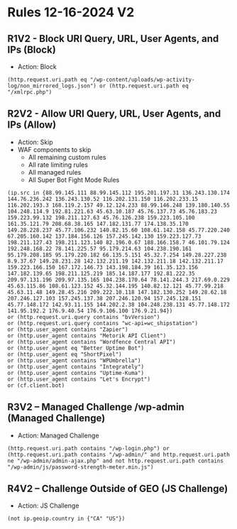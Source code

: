 # Rules 12-16-2024 V2
## R1V2 - Block URI Query, URL, User Agents, and IPs (Block)
* Action: Block 
```
(http.request.uri.path eq "/wp-content/uploads/wp-activity-log/non_mirrored_logs.json") or (http.request.uri.path eq "/xmlrpc.php")
```

## R2V2 -  Allow URI Query, URL, User Agents, and IPs (Allow)
* Action: Skip
* WAF components to skip
  * All remaining custom rules
  * All rate limiting rules
  * All managed rules
  * All Super Bot Fight Mode Rules
```
(ip.src in {88.99.145.111 88.99.145.112 195.201.197.31 136.243.130.174 144.76.236.242 136.243.130.52 116.202.131.150 116.202.233.15 116.202.193.3 168.119.2.157 49.12.124.233 88.99.146.248 139.180.140.55 104.248.114.9 192.81.221.63 45.63.10.187 45.76.137.73 45.76.183.23 159.223.99.132 198.211.127.63 45.76.126.238 159.223.105.100 161.35.121.79 208.68.38.165 147.182.131.77 174.138.35.170 149.28.228.237 45.77.106.232 140.82.15.60 108.61.142.158 45.77.220.240 67.205.160.142 137.184.156.126 157.245.142.130 159.223.127.73 198.211.127.43 198.211.123.140 82.196.0.67 188.166.158.7 46.101.79.124 192.248.168.22 78.141.225.57 95.179.214.63 104.238.190.161 95.179.208.185 95.179.220.182 66.135.5.151 45.32.7.254 149.28.227.238 8.9.37.67 149.28.231.28 142.132.211.19 142.132.211.18 142.132.211.17 159.223.166.150 167.172.146.73 143.198.184.39 161.35.123.156 147.182.139.65 198.211.125.219 185.14.187.177 192.81.222.35 209.97.131.196 209.97.135.165 104.238.170.64 78.141.244.3 217.69.0.229 45.63.115.86 108.61.123.152 45.32.144.195 140.82.12.121 45.77.99.218 45.63.11.48 149.28.45.216 209.222.10.118 147.182.130.252 149.28.62.18 207.246.127.103 157.245.137.38 207.246.120.94 157.245.128.151 45.77.148.172 142.93.11.155 144.202.2.38 104.248.238.131 45.77.148.172 141.95.192.2 176.9.40.54 176.9.106.100 176.9.21.94}) 
or (http.request.uri.query contains "bvVersion") 
or (http.request.uri.query contains "wc-api=wc_shipstation") 
or (http.user_agent contains "Zapier") 
or (http.user_agent contains "Metorik API Client") 
or (http.user_agent contains "Wordfence Central API") 
or (http.user_agent eq "Better Uptime Bot") 
or (http.user_agent eq "ShortPixel") 
or (http.user_agent contains "WPUmbrella") 
or (http.user_agent contains "Integrately") 
or (http.user_agent contains "Uptime-Kuma") 
or (http.user_agent contains "Let's Encrypt") 
or (cf.client.bot)
```

## R3V2 – Managed Challenge /wp-admin (Managed Challenge)
* Action: Managed Challenge
```
(http.request.uri.path contains "/wp-login.php") or (http.request.uri.path contains "/wp-admin/" and http.request.uri.path ne "/wp-admin/admin-ajax.php" and not http.request.uri.path contains "/wp-admin/js/password-strength-meter.min.js")
```

## R4V2 – Challenge Outside of GEO (JS Challenge)
* Action: JS Challenge
```
(not ip.geoip.country in {"CA" "US"})
```